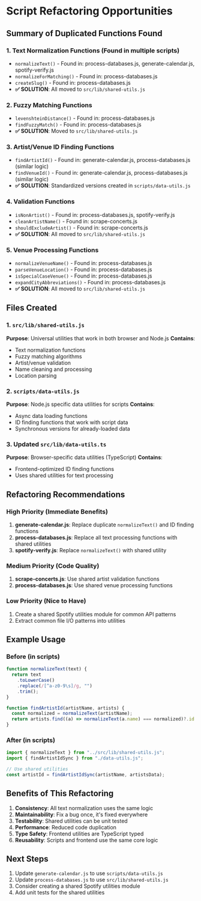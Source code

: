 # Script Refactoring Opportunities

## Summary of Duplicated Functions Found

### 1. **Text Normalization Functions** (Found in multiple scripts)

- `normalizeText()` - Found in: process-databases.js, generate-calendar.js, spotify-verify.js
- `normalizeForMatching()` - Found in: process-databases.js
- `createSlug()` - Found in: process-databases.js
- **✅ SOLUTION**: All moved to `src/lib/shared-utils.js`

### 2. **Fuzzy Matching Functions**

- `levenshteinDistance()` - Found in: process-databases.js
- `findFuzzyMatch()` - Found in: process-databases.js
- **✅ SOLUTION**: Moved to `src/lib/shared-utils.js`

### 3. **Artist/Venue ID Finding Functions**

- `findArtistId()` - Found in: generate-calendar.js, process-databases.js (similar logic)
- `findVenueId()` - Found in: generate-calendar.js, process-databases.js (similar logic)
- **✅ SOLUTION**: Standardized versions created in `scripts/data-utils.js`

### 4. **Validation Functions**

- `isNonArtist()` - Found in: process-databases.js, spotify-verify.js
- `cleanArtistName()` - Found in: scrape-concerts.js
- `shouldExcludeArtist()` - Found in: scrape-concerts.js
- **✅ SOLUTION**: All moved to `src/lib/shared-utils.js`

### 5. **Venue Processing Functions**

- `normalizeVenueName()` - Found in: process-databases.js
- `parseVenueLocation()` - Found in: process-databases.js
- `isSpecialCaseVenue()` - Found in: process-databases.js
- `expandCityAbbreviations()` - Found in: process-databases.js
- **✅ SOLUTION**: All moved to `src/lib/shared-utils.js`

## Files Created

### 1. `src/lib/shared-utils.js`

**Purpose**: Universal utilities that work in both browser and Node.js
**Contains**:

- Text normalization functions
- Fuzzy matching algorithms
- Artist/venue validation
- Name cleaning and processing
- Location parsing

### 2. `scripts/data-utils.js`

**Purpose**: Node.js specific data utilities for scripts
**Contains**:

- Async data loading functions
- ID finding functions that work with script data
- Synchronous versions for already-loaded data

### 3. Updated `src/lib/data-utils.ts`

**Purpose**: Browser-specific data utilities (TypeScript)
**Contains**:

- Frontend-optimized ID finding functions
- Uses shared utilities for text processing

## Refactoring Recommendations

### High Priority (Immediate Benefits)

1. **generate-calendar.js**: Replace duplicate `normalizeText()` and ID finding functions
2. **process-databases.js**: Replace all text processing functions with shared utilities
3. **spotify-verify.js**: Replace `normalizeText()` with shared utility

### Medium Priority (Code Quality)

1. **scrape-concerts.js**: Use shared artist validation functions
2. **process-databases.js**: Use shared venue processing functions

### Low Priority (Nice to Have)

1. Create a shared Spotify utilities module for common API patterns
2. Extract common file I/O patterns into utilities

## Example Usage

### Before (in scripts)

```javascript
function normalizeText(text) {
  return text
    .toLowerCase()
    .replace(/[^a-z0-9\s]/g, "")
    .trim();
}

function findArtistId(artistName, artists) {
  const normalized = normalizeText(artistName);
  return artists.find((a) => normalizeText(a.name) === normalized)?.id || null;
}
```

### After (in scripts)

```javascript
import { normalizeText } from "../src/lib/shared-utils.js";
import { findArtistIdSync } from "./data-utils.js";

// Use shared utilities
const artistId = findArtistIdSync(artistName, artistsData);
```

## Benefits of This Refactoring

1. **Consistency**: All text normalization uses the same logic
2. **Maintainability**: Fix a bug once, it's fixed everywhere
3. **Testability**: Shared utilities can be unit tested
4. **Performance**: Reduced code duplication
5. **Type Safety**: Frontend utilities are TypeScript typed
6. **Reusability**: Scripts and frontend use the same core logic

## Next Steps

1. Update `generate-calendar.js` to use `scripts/data-utils.js`
2. Update `process-databases.js` to use `src/lib/shared-utils.js`
3. Consider creating a shared Spotify utilities module
4. Add unit tests for the shared utilities
